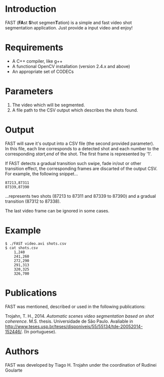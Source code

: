 # Introduction
FAST (**FA**st **S**hot segmen**T**ation) is a simple and fast video shot segmentation application. Just provide a input video and enjoy!

# Requirements
*   A C++ compiler, like g++
*   A functional OpenCV installation (version 2.4.x and above)
*   An appropriate set of CODECs

# Parameters
1.  The video which will be segmented.
2.  A file path to the CSV output which describes the shots found.

# Output
FAST will save it's output into a CSV file (the second provided parameter). In this file, each line corresponds to a detected shot and each number to the corresponding *start,end* of the shot. The first frame is represented by '1'.

If FAST detects a gradual transition such swipe, fade in/out or other transition effect, the corresponding frames are discarted of the output CSV. For example, the following snippet...

	87213,87311
	87339,87390
	
...represents two shots (87213 to 87311 and 87339 to 87390) and a gradual transition (87312 to 87338).

The last video frame can be ignored in some cases.

# Example
	$ ./FAST video.avi shots.csv
	$ cat shots.csv
		1,240
		241,260
		272,290
		291,313
		320,325
		326,700

# Publications
FAST was mentioned, described or used in the following publications:
	
Trojahn, T. H., 2014. *Automatic scenes video segmentation based on shot coherence*. M.S. thesis. Universidade de São Paulo. Avaliable in http://www.teses.usp.br/teses/disponiveis/55/55134/tde-20052014-152446/. (In portuguese).

# Authors
FAST was developed by Tiago H. Trojahn under the coordination of Rudinei Goularte



